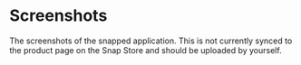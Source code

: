 # Screenshots

The screenshots of the snapped application.  This is not currently synced to the product page on the Snap Store and should be uploaded by yourself.